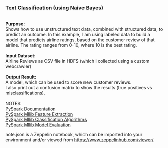 <h3>Text Classification (using Naive Bayes)</h3>
<p>
<br><strong>Purpose:</strong>
<br>Shows how to use unstructured text data, combined with structured data, to predict an outcome. In this example, I am using labeled data to build a model that predicts airline ratings, based on the customer review of that airline. The rating ranges from 0-10, where 10 is the best rating.
<br>
<br><strong>Input Dataset:</strong> 
<br>Airline Reviews as CSV file in HDFS (which I collected using a custom webcrawler)
<br>
<br><strong>Output Result:</strong> 
<br>A model, which can be used to score new customer reviews. 
<br>I also print out a confusion matrix to show the results (true positives vs misclassifications).
<br>
<br>NOTES:
<br><a href="http://spark.apache.org/docs/latest/api/python/index.html" target="_blank">PySpark Documentation</a>
<br><a href="https://spark.apache.org/docs/latest/api/python/pyspark.mllib.html#module-pyspark.mllib.feature" target="_blank">PySpark Mllib Feature Extraction</a>
<br><a href="https://spark.apache.org/docs/latest/api/python/pyspark.mllib.html#module-pyspark.mllib.classification" target="_blank">PySpark Mllib Classification Algorithms</a>
<br><a href="http://spark.apache.org/docs/latest/api/python/pyspark.mllib.html#module-pyspark.mllib.evaluation" target="_blank">PySpark Mllib Model Evaluation</a>
</p>

note.json is a Zeppelin notebook, which can be imported into your environment and/or viewed from https://www.zeppelinhub.com/viewer/.
